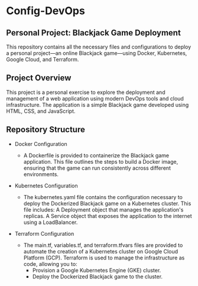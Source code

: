 # Config-DevOps
## Personal Project: Blackjack Game Deployment
This repository contains all the necessary files and configurations to deploy a personal project—an online Blackjack game—using Docker, Kubernetes, Google Cloud, and Terraform.

## Project Overview
This project is a personal exercise to explore the deployment and management of a web application using modern DevOps tools and cloud infrastructure. The application is a simple Blackjack game developed using HTML, CSS, and JavaScript.

## Repository Structure
- Docker Configuration

    - A Dockerfile is provided to containerize the Blackjack game application. This file outlines the steps to build a Docker image, ensuring that the game can run consistently across different environments.
- Kubernetes Configuration

    - The kubernetes.yaml file contains the configuration necessary to deploy the Dockerized Blackjack game on a Kubernetes cluster. This file includes:
A Deployment object that manages the application's replicas.
A Service object that exposes the application to the internet using a LoadBalancer.
- Terraform Configuration
    - The main.tf, variables.tf, and terraform.tfvars files are provided to automate the creation of a Kubernetes cluster on Google Cloud Platform (GCP). Terraform is used to manage the infrastructure as code, allowing you to:
        - Provision a Google Kubernetes Engine (GKE) cluster.
        - Deploy the Dockerized Blackjack game to the cluster.